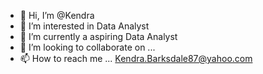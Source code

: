 - 👋 Hi, I’m @Kendra
- 👀 I’m interested in Data Analyst
- 🌱 I’m currently a aspiring Data Analyst
- 💞️ I’m looking to collaborate on ...
- 📫 How to reach me ... Kendra.Barksdale87@yahoo.com

<!---
Kbark87/Kbark87 is a ✨ special ✨ repository because its `README.md` (this file) appears on your GitHub profile.
You can click the Preview link to take a look at your changes.
--->
